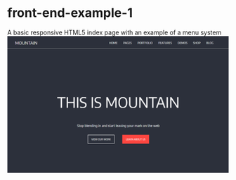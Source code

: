 # front-end-example-1
A basic responsive HTML5 index page with an example of a menu system
![Picture of project](Capture.PNG?raw=true "Example")